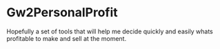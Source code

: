 Gw2PersonalProfit
=================

Hopefully a set of tools that will help me decide quickly and easily whats profitable to make and sell at the moment.
